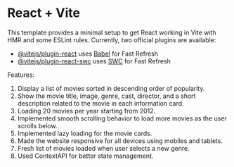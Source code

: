 # React + Vite

This template provides a minimal setup to get React working in Vite with HMR and some ESLint rules.
Currently, two official plugins are available:

- [@vitejs/plugin-react](https://github.com/vitejs/vite-plugin-react/blob/main/packages/plugin-react/README.md) uses [Babel](https://babeljs.io/) for Fast Refresh
- [@vitejs/plugin-react-swc](https://github.com/vitejs/vite-plugin-react-swc) uses [SWC](https://swc.rs/) for Fast Refresh

Features:
1. Display a list of movies sorted in descending order of popularity.
2. Show the movie title, image, genre, cast, director, and a short description related to the movie in each information card.
3. Loading 20 movies per year starting from 2012.
4. Implemented smooth scrolling behavior to load more movies as the user scrolls below.
5. Implemented lazy loading for the movie cards.
6. Made the website responsive for all devices using mobiles and tablets.
7. Fresh list of movies loaded when user selects a new genre.
8. Used ContextAPI for better state management.

